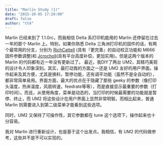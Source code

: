 ```yaml
---
title: "Marlin Study (1)"
date: "2015-10-05 17:20:00"
draft: false
author: "tt4"
---
```


Marlin 已经来到了 1.1.0rc，而我相信 Delta 系打印机能用的 Marlin 还停留在过去一年的那个 Marlin 上。特别，如果你熟悉 Delta 三角洲打印机的固件的话，有两个最常用的分支，分别为 [RichCattell](https://github.com/RichCattell/Marlin/) (具有『更完善』的自动校正功能和 M666 固件参数调整)和 [Jcrocholl](https://github.com/jcrocholl/Marlin)(具有平台高度补偿，更加实用)。但是这两个版本的 Marlin 的代码都有近一年没有更新过了。
最近，我DIY了两台 UM2，其精巧美观的设计令人印象深刻。其实，最打动我的方面之一还是 UM2 友好的用户界面。操作起来及其方便，尤其是换料，暂停功能，还有调平功能（虽然不是全自动的），都非常简单易用。界面方面，最大的优点在于隐藏了那些 geeky 的参数（像打印头温度，热床温度，风扇转速，feedrate等等），而是直接显示最重要的参数（打印时间）。而且，从使用角度，菜单是动态的，当打印的时候最需要的功能就是暂停、终止，而 UM2 将这些设计在用户界面上显然非常明智。而相比起来，普通 Marlin 则需要进入到第二级菜单才能看到这些选项。

同时，UM2 又保持了可操作性，其它参数都在 tune 这个选项下，操作起来也十分容易。

我对 Marlin 进行重新设计，也是基于这个出发点。我相信，有 UM2 的代码做参考，这些并不是不可以实现的。
